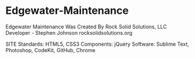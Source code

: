Edgewater-Maintenance
=====================
Edgewater Maintenance Was Created By Rock Solid Solutions, LLC 
Developer - Stephen Johnson 
rocksolidsolutions.org 

SITE
  Standards: HTML5, CSS3
  Components: jQuery
  Software: Sublime Text, Photoshop, CodeKit, GitHub, Chrome
